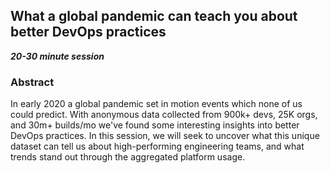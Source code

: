 ## What a global pandemic can teach you about better DevOps practices
***20-30 minute session***

### Abstract
In early 2020 a global pandemic set in motion events which none of us could predict. With anonymous data collected from 900k+ devs, 25K orgs, and 30m+ builds/mo we've found some interesting insights into better DevOps practices. In this session, we will seek to uncover what this unique dataset can tell us about high-performing engineering teams, and what trends stand out through the aggregated platform usage.
